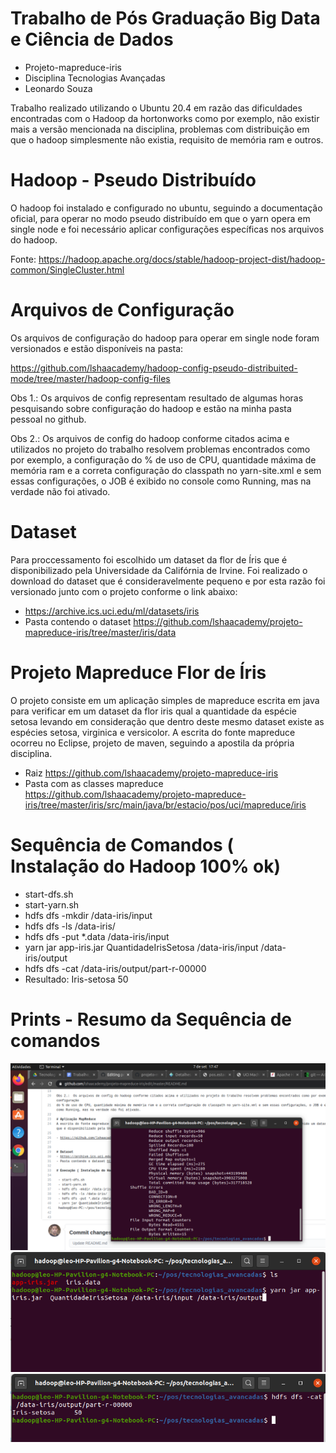 # Trabalho de Pós Graduação Big Data e Ciência de Dados  
- Projeto-mapreduce-iris
- Disciplina Tecnologias Avançadas
- Leonardo Souza

Trabalho realizado utilizando o Ubuntu 20.4 em razão das dificuldades encontradas com o Hadoop da hortonworks como por exemplo, não existir mais a versão mencionada na disciplina, problemas com distribuição em que o hadoop simplesmente não existia, requisito de memória ram e outros.

# Hadoop - Pseudo Distribuído
O hadoop foi instalado e configurado no ubuntu, seguindo a documentação oficial, para operar no modo pseudo distribuído em que o yarn opera em single node e foi necessário aplicar configurações específicas nos arquivos do hadoop. 

Fonte: https://hadoop.apache.org/docs/stable/hadoop-project-dist/hadoop-common/SingleCluster.html

# Arquivos de Configuração
Os arquivos de configuração do hadoop para operar em single node foram versionados e estão disponíveis na pasta:

https://github.com/lshaacademy/hadoop-config-pseudo-distribuited-mode/tree/master/hadoop-config-files

Obs 1.: Os arquivos de config representam resultado de algumas horas pesquisando sobre configuração do hadoop e estão na minha pasta pessoal no github. 

Obs 2.:  Os arquivos de config do hadoop conforme citados acima e utilizados no projeto do trabalho resolvem problemas encontrados como por exemplo, a configuração
do % de uso de CPU, quantidade máxima de memória ram e a correta configuração do classpath no yarn-site.xml e sem essas configurações, o JOB é exibido no console como Running, mas na verdade não foi ativado.

# Dataset
Para proccessamento foi escolhido um dataset da flor de Íris que é disponibilizado pela Universidade da Califórnia de Irvine. Foi realizado o download do dataset que é consideravelmente pequeno e por esta razão foi versionado junto com o projeto conforme o link abaixo:

- https://archive.ics.uci.edu/ml/datasets/iris
- Pasta contendo o dataset https://github.com/lshaacademy/projeto-mapreduce-iris/tree/master/iris/data

# Projeto Mapreduce Flor de Íris
O projeto consiste em um aplicação simples de mapreduce escrita em java para verificar em um dataset da flor iris qual a quantidade da espécie setosa levando em consideração que dentro deste mesmo dataset existe as espécies setosa, virginica e versicolor. A escrita do fonte mapreduce ocorreu no  Eclipse, projeto de maven, seguindo a apostila da própria disciplina.

 - Raiz https://github.com/lshaacademy/projeto-mapreduce-iris
 - Pasta com as classes mapreduce https://github.com/lshaacademy/projeto-mapreduce-iris/tree/master/iris/src/main/java/br/estacio/pos/uci/mapreduce/iris



# Sequência de Comandos ( Instalação do Hadoop 100% ok)

 - start-dfs.sh
 - start-yarn.sh
 - hdfs dfs -mkdir /data-iris/input
 - hdfs dfs -ls /data-iris/
 - hdfs dfs -put *.data /data-iris/input 
 - yarn jar app-iris.jar  QuantidadeIrisSetosa /data-iris/input /data-iris/output
 - hdfs dfs -cat /data-iris/output/part-r-00000
 - Resultado: Iris-setosa	50
 
 # Prints - Resumo da Sequência de comandos
 ![alt text](https://github.com/lshaacademy/projeto-mapreduce-iris/blob/master/area-trabalho.png)
 ![alt text](https://github.com/lshaacademy/projeto-mapreduce-iris/blob/master/start-job.png)
 ![alt text](https://github.com/lshaacademy/projeto-mapreduce-iris/blob/master/resultado.png)

 
